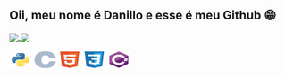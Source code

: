 ## Oii, meu nome é Danillo e esse é meu Github 😁

<a href="https://github.com/dan-augusto/github-readme-stats">
  <img height=200 align="center" src="https://github-readme-stats.vercel.app/api?username=dan-august0&show_icons=true&theme=radical&hide_border=true&bg_color=00000000&title_color=ff4c4c&icon_color=ff1a1a&text_color=cfcccc" />
</a>
<a href="https://github.com/dan-august0/convoychat">
  <img height=200 align="center" src="https://github-readme-stats.vercel.app/api/top-langs?username=dan-august0&layout=compact&theme=radical&hide_border=true&bg_color=00000000&title_color=ff4c4c&text_color=cfcccc" />
</a>

<div style="display: inline_block"><br> 

  <img align="center"  height="30" width="40" src="https://raw.githubusercontent.com/devicons/devicon/master/icons/python/python-original.svg">
  <img align="center"  height="30" width="40" src="https://raw.githubusercontent.com/devicons/devicon/master/icons/c/c-original.svg">       
  <img align="center"  height="30" width="40" src="https://raw.githubusercontent.com/devicons/devicon/master/icons/html5/html5-original.svg">
  <img align="center"  height="30" width="40" src="https://raw.githubusercontent.com/devicons/devicon/master/icons/css3/css3-original.svg">
  <img align="center"  height="30" width="40" src="https://raw.githubusercontent.com/devicons/devicon/master/icons/csharp/csharp-original.svg">
</div>

##
